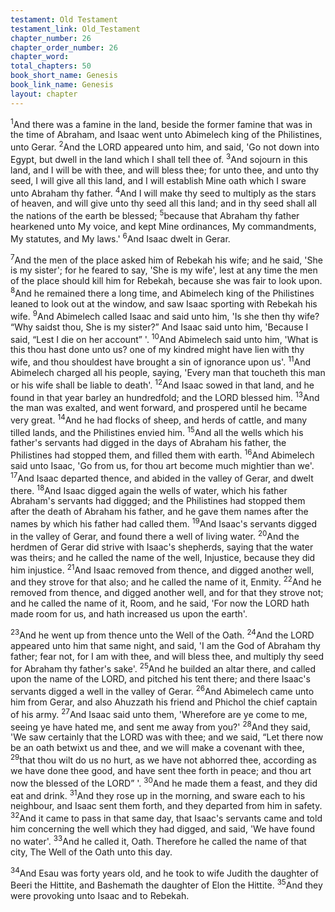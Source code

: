 ```yaml
---
testament: Old Testament
testament_link: Old_Testament
chapter_number: 26
chapter_order_number: 26
chapter_word: 
total_chapters: 50
book_short_name: Genesis
book_link_name: Genesis
layout: chapter
---
```


<sup>1</sup>And there was a famine in the land, beside the former famine that was in the time of Abraham, and Isaac went unto Abimelech king of the Philistines, unto Gerar. <sup>2</sup>And the LORD appeared unto him, and said, 'Go not down into Egypt, but dwell in the land which I shall tell thee of. <sup>3</sup>And sojourn in this land, and I will be with thee, and will bless thee; for unto thee, and unto thy seed, I will give all this land, and I will establish Mine oath which I sware unto Abraham thy father. <sup>4</sup>And I will make thy seed to multiply as the stars of heaven, and will give unto thy seed all this land; and in thy seed shall all the nations of the earth be blessed; <sup>5</sup>because that Abraham thy father hearkened unto My voice, and kept Mine ordinances, My commandments, My statutes, and My laws.' <sup>6</sup>And Isaac dwelt in Gerar. 

<sup>7</sup>And the men of the place asked him of Rebekah his wife; and he said, 'She is my sister'; for he feared to say, 'She is my wife', lest at any time the men of the place should kill him for Rebekah, because she was fair to look upon. <sup>8</sup>And he remained there a long time, and Abimelech king of the Philistines leaned to look out at the window, and saw Isaac sporting with Rebekah his wife. <sup>9</sup>And Abimelech called Isaac and said unto him, 'Is she then thy wife? “Why saidst thou, She is my sister?” And Isaac said unto him, 'Because I said, “Lest I die on her account” '. <sup>10</sup>And Abimelech said unto him, 'What is this thou hast done unto us? one of my kindred might have lien with thy  wife,  and  thou  shouldest  have  brought  a  sin  of  ignorance  upon  us'. <sup>11</sup>And Abimelech charged all his people, saying, 'Every man that toucheth this man or his wife shall be liable to death'. <sup>12</sup>And Isaac sowed in that land, and he found in that year barley an hundredfold; and the LORD blessed him. <sup>13</sup>And the man was exalted, and went forward, and prospered until he became very great. <sup>14</sup>And he had flocks of sheep, and herds of cattle, and many tilled lands, and the Philistines envied him. <sup>15</sup>And all the wells which his father's servants had digged in the days of Abraham his father, the Philistines had stopped them, and filled them with earth. <sup>16</sup>And Abimelech said unto Isaac, 'Go from us, for thou art become much mightier than we'. <sup>17</sup>And Isaac departed thence, and abided in the valley of Gerar, and dwelt there. <sup>18</sup>And Isaac digged again the wells of water, which his father Abraham's servants had diggged; and the Philistines had stopped them after the death of Abraham his father, and he gave them names after the names by which his father had called them. <sup>19</sup>And Isaac's servants digged in the valley of Gerar, and found there a well of living water. <sup>20</sup>And the herdmen of Gerar did strive with Isaac's shepherds, saying that the water was theirs; and he called the name of the well, Injustice, because they did him injustice. <sup>21</sup>And Isaac removed from thence, and digged another well, and they strove for that also; and he called the name of it, Enmity. <sup>22</sup>And he removed from thence, and digged another well, and for that they strove not; and he called the name of it, Room, and he said, 'For now the LORD hath made room for us, and hath increased us upon the earth'. 

<sup>23</sup>And he went up from thence unto the Well of the Oath. <sup>24</sup>And the LORD appeared unto him that same night, and said, 'I am the God of Abraham thy father; fear not, for I am with thee, and will bless thee, and multiply thy seed for Abraham thy father's sake'. <sup>25</sup>And he builded an altar there, and called upon the name of the LORD, and pitched his tent there; and there Isaac's servants digged a well in the valley of Gerar. <sup>26</sup>And Abimelech came unto him from Gerar, and also Ahuzzath his friend and Phichol the chief captain of his army. <sup>27</sup>And Isaac said unto them, 'Wherefore are ye come to me, seeing ye have hated me, and sent me away from you?' <sup>28</sup>And they said, 'We saw certainly that the LORD was with thee; and we said, “Let there now be an oath betwixt us and thee, and we will make a covenant with thee, <sup>29</sup>that thou wilt do us no hurt, as we have not abhorred thee, according as we have done thee good, and have sent thee forth in peace; and thou art now the blessed of the LORD” '. <sup>30</sup>And he made them a feast, and they did eat and drink. <sup>31</sup>And they rose up in the morning, and sware each to his neighbour, and Isaac sent them forth, and they departed from him in safety. <sup>32</sup>And it came to pass in that same day, that Isaac's servants came and told him concerning the well which they had digged, and said, 'We have found no water'. <sup>33</sup>And he called it, Oath. Therefore he called the name of that city, The Well of the Oath unto this day. 

<sup>34</sup>And Esau was forty years old, and he took to wife Judith the daughter of Beeri the Hittite, and Bashemath the daughter of Elon the Hittite. <sup>35</sup>And they were provoking unto Isaac and to Rebekah.
